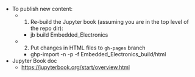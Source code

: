 - To publish new content:
  - 1. Re-build the Jupyter book (assuming you are in the top level of the repo dir):
    - jb build Embedded_Electronics
  - 2. Put changes in HTML files to `gh-pages` branch
    - ghp-import -n -p -f Embedded_Electronics_build/html
- Jupyter Book doc
  - https://jupyterbook.org/start/overview.html